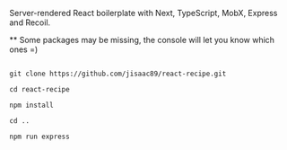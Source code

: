 Server-rendered React boilerplate with Next, TypeScript, MobX, Express and Recoil.

** Some packages may be missing, the console will let you know which ones =)

````

git clone https://github.com/jisaac89/react-recipe.git

cd react-recipe

npm install

cd ..

npm run express

````